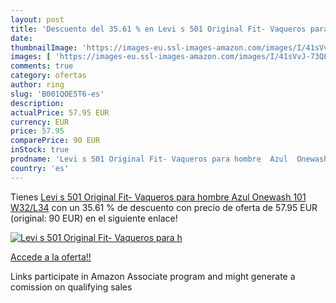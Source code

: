 ```yaml
---
layout: post
title: 'Descuento del 35.61 % en Levi s 501 Original Fit- Vaqueros para h'
date: 
thumbnailImage: 'https://images-eu.ssl-images-amazon.com/images/I/41sVvJ-73QL._SL200_.jpg'
images: [ 'https://images-eu.ssl-images-amazon.com/images/I/41sVvJ-73QL._SL200_.jpg' ]
comments: true
category: ofertas
author: ring
slug: 'B001QOE5T6-es'
description:
actualPrice: 57.95 EUR
currency: EUR
price: 57.95
comparePrice: 90 EUR
inStock: true
prodname: 'Levi s 501 Original Fit- Vaqueros para hombre  Azul  Onewash 101   W32/L34'
country: 'es'
---
```


Tienes [Levi s 501 Original Fit- Vaqueros para hombre  Azul  Onewash 101   W32/L34](https://www.amazon.es/dp/B001QOE5T6/?tag=tolees-21) con un 35.61 % de descuento con precio de oferta de 57.95 EUR (original: 90 EUR) en el siguiente enlace!

[![Levi s 501 Original Fit- Vaqueros para h](https://images-eu.ssl-images-amazon.com/images/I/41sVvJ-73QL._SL200_.jpg)](https://www.amazon.es/dp/B001QOE5T6/?tag=tolees-21)

[Accede a la oferta!!](https://www.amazon.es/dp/B001QOE5T6/?tag=tolees-21)

Links participate in Amazon Associate program and might generate a comission on qualifying sales


